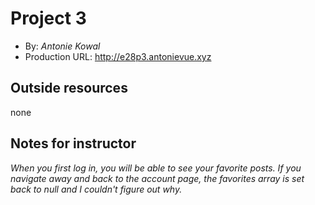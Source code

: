 # Project 3
+ By: *Antonie Kowal*
+ Production URL: <http://e28p3.antonievue.xyz>

## Outside resources
none

## Notes for instructor
*When you first log in, you will be able to see your favorite posts. If you navigate away and back to the
account page, the favorites array is set back to null and I couldn't figure out why.*
